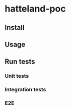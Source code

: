 # hatteland-poc

## Install

## Usage

## Run tests

### Unit tests

### Integration tests

### E2E

